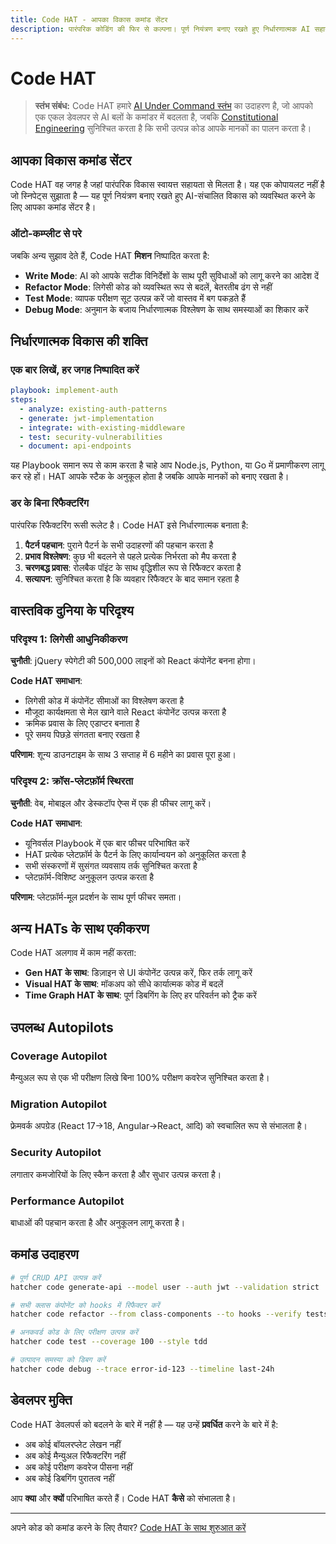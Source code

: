 ```yaml
---
title: Code HAT - आपका विकास कमांड सेंटर
description: पारंपरिक कोडिंग की फिर से कल्पना। पूर्ण नियंत्रण बनाए रखते हुए निर्धारणात्मक AI सहायता के साथ लिखें, रिफैक्टर करें, परीक्षण करें और तैनात करें।
---
```


# <DocIcon type="code" inline /> Code HAT

> **स्तंभ संबंध:** Code HAT हमारे [AI Under Command स्तंभ](/hi/pillars-ai-under-command) का उदाहरण है, जो आपको एक एकल डेवलपर से AI बलों के कमांडर में बदलता है, जबकि [Constitutional Engineering](/hi/constitutional-engineering) सुनिश्चित करता है कि सभी उत्पन्न कोड आपके मानकों का पालन करता है।

## आपका विकास कमांड सेंटर

Code HAT वह जगह है जहां पारंपरिक विकास स्वायत्त सहायता से मिलता है। यह एक कोपायलट नहीं है जो स्निपेट्स सुझाता है — यह पूर्ण नियंत्रण बनाए रखते हुए AI-संचालित विकास को व्यवस्थित करने के लिए आपका कमांड सेंटर है।

### ऑटो-कम्प्लीट से परे

जबकि अन्य सुझाव देते हैं, Code HAT **मिशन** निष्पादित करता है:

- **Write Mode**: AI को आपके सटीक विनिर्देशों के साथ पूरी सुविधाओं को लागू करने का आदेश दें
- **Refactor Mode**: लिगेसी कोड को व्यवस्थित रूप से बदलें, बेतरतीब ढंग से नहीं
- **Test Mode**: व्यापक परीक्षण सूट उत्पन्न करें जो वास्तव में बग पकड़ते हैं
- **Debug Mode**: अनुमान के बजाय निर्धारणात्मक विश्लेषण के साथ समस्याओं का शिकार करें

## निर्धारणात्मक विकास की शक्ति

### एक बार लिखें, हर जगह निष्पादित करें

```yaml
playbook: implement-auth
steps:
  - analyze: existing-auth-patterns
  - generate: jwt-implementation
  - integrate: with-existing-middleware
  - test: security-vulnerabilities
  - document: api-endpoints
```

यह Playbook समान रूप से काम करता है चाहे आप Node.js, Python, या Go में प्रमाणीकरण लागू कर रहे हों। HAT आपके स्टैक के अनुकूल होता है जबकि आपके मानकों को बनाए रखता है।

### डर के बिना रिफैक्टरिंग

पारंपरिक रिफैक्टरिंग रूसी रूलेट है। Code HAT इसे निर्धारणात्मक बनाता है:

1. **पैटर्न पहचान**: पुराने पैटर्न के सभी उदाहरणों की पहचान करता है
2. **प्रभाव विश्लेषण**: कुछ भी बदलने से पहले प्रत्येक निर्भरता को मैप करता है
3. **चरणबद्ध प्रवास**: रोलबैक पॉइंट के साथ वृद्धिशील रूप से रिफैक्टर करता है
4. **सत्यापन**: सुनिश्चित करता है कि व्यवहार रिफैक्टर के बाद समान रहता है

## वास्तविक दुनिया के परिदृश्य

### परिदृश्य 1: लिगेसी आधुनिकीकरण

**चुनौती**: jQuery स्पेगेटी की 500,000 लाइनों को React कंपोनेंट बनना होगा।

**Code HAT समाधान**:

- लिगेसी कोड में कंपोनेंट सीमाओं का विश्लेषण करता है
- मौजूदा कार्यक्षमता से मेल खाने वाले React कंपोनेंट उत्पन्न करता है
- क्रमिक प्रवास के लिए एडाप्टर बनाता है
- पूरे समय पिछड़े संगतता बनाए रखता है

**परिणाम**: शून्य डाउनटाइम के साथ 3 सप्ताह में 6 महीने का प्रवास पूरा हुआ।

### परिदृश्य 2: क्रॉस-प्लेटफ़ॉर्म स्थिरता

**चुनौती**: वेब, मोबाइल और डेस्कटॉप ऐप्स में एक ही फीचर लागू करें।

**Code HAT समाधान**:

- यूनिवर्सल Playbook में एक बार फीचर परिभाषित करें
- HAT प्रत्येक प्लेटफ़ॉर्म के पैटर्न के लिए कार्यान्वयन को अनुकूलित करता है
- सभी संस्करणों में सुसंगत व्यवसाय तर्क सुनिश्चित करता है
- प्लेटफ़ॉर्म-विशिष्ट अनुकूलन उत्पन्न करता है

**परिणाम**: प्लेटफ़ॉर्म-मूल प्रदर्शन के साथ पूर्ण फीचर समता।

## अन्य HATs के साथ एकीकरण

Code HAT अलगाव में काम नहीं करता:

- **Gen HAT के साथ**: डिज़ाइन से UI कंपोनेंट उत्पन्न करें, फिर तर्क लागू करें
- **Visual HAT के साथ**: मॉकअप को सीधे कार्यात्मक कोड में बदलें
- **Time Graph HAT के साथ**: पूर्ण डिबगिंग के लिए हर परिवर्तन को ट्रैक करें

## उपलब्ध Autopilots

### Coverage Autopilot

मैन्युअल रूप से एक भी परीक्षण लिखे बिना 100% परीक्षण कवरेज सुनिश्चित करता है।

### Migration Autopilot

फ्रेमवर्क अपग्रेड (React 17→18, Angular→React, आदि) को स्वचालित रूप से संभालता है।

### Security Autopilot

लगातार कमजोरियों के लिए स्कैन करता है और सुधार उत्पन्न करता है।

### Performance Autopilot

बाधाओं की पहचान करता है और अनुकूलन लागू करता है।

## कमांड उदाहरण

```bash
# पूर्ण CRUD API उत्पन्न करें
hatcher code generate-api --model user --auth jwt --validation strict

# सभी क्लास कंपोनेंट को hooks में रिफैक्टर करें
hatcher code refactor --from class-components --to hooks --verify tests

# अनकवर्ड कोड के लिए परीक्षण उत्पन्न करें
hatcher code test --coverage 100 --style tdd

# उत्पादन समस्या को डिबग करें
hatcher code debug --trace error-id-123 --timeline last-24h
```

## डेवलपर मुक्ति

Code HAT डेवलपर्स को बदलने के बारे में नहीं है — यह उन्हें **प्रवर्धित** करने के बारे में है:

- अब कोई बॉयलरप्लेट लेखन नहीं
- अब कोई मैन्युअल रिफैक्टरिंग नहीं
- अब कोई परीक्षण कवरेज पीसना नहीं
- अब कोई डिबगिंग पुरातत्व नहीं

आप **क्या** और **क्यों** परिभाषित करते हैं। Code HAT **कैसे** को संभालता है।

---

अपने कोड को कमांड करने के लिए तैयार? [Code HAT के साथ शुरुआत करें](/hi/getting-started#code-hat)

<PageCTA
  title="Code HAT में महारत हासिल करें"
  subtitle="AI प्रवर्धन के साथ कोड लिखने, परीक्षण और रिफैक्टर करने के तरीके को बदलें"
  buttonText="स्मार्ट कोडिंग शुरू करें"
  buttonLink="/hi/getting-started"
  buttonStyle="secondary"
  footer="अपने कोड को कमांड करें। अपनी विशेषज्ञता को बढ़ाएं।"
/>
